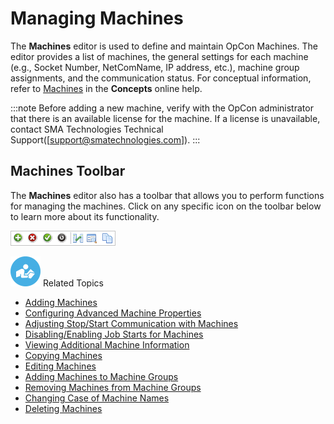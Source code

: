 # Managing Machines

The **Machines** editor is used to define and maintain
OpCon Machines. The editor provides a list of
machines, the general settings for each machine (e.g., Socket Number,
NetComName, IP address, etc.), machine group assignments, and the
communication status. For conceptual information, refer to
[Machines](../../../objects/machines.md) in the
**Concepts** online help.

:::note
Before adding a new machine, verify with the OpCon administrator that there is an available license for the machine. If a license is unavailable, contact SMA Technologies Technical Support([<support@smatechnologies.com>]).
:::

## Machines Toolbar

The **Machines** editor also has a toolbar that allows you to perform
functions for managing the machines. Click on any specific icon on the
toolbar below to learn more about its functionality.

![Machines toolbar](../../../Resources/Images/EM/EMcalendarstoolbar.png "Machines toolbar")

![White "person reading" icon on blue circular background](../../../Resources/Images/moreinfo-icon(48x48).png "More Info icon")
Related Topics

- [Adding Machines](Adding-Machines.md)
- [Configuring Advanced Machine     Properties](Configuring-Advanced-Machine-Properties.md)
- [Adjusting Stop/Start Communication with     Machines](Adjusting-Stop_Start-Communication.md)
- [Disabling/Enabling Job Starts for     Machines](Disabling-and-Enabling-Job-Starts.md)
- [Viewing Additional Machine     Information](Viewing-Additional-Machine-Info.md)
- [Copying Machines](Copying-Machines.md)
- [Editing Machines](Editing-Machines.md)
- [Adding Machines to Machine     Groups](Adding-Machines-to-Machine-Groups.md)
- [Removing Machines from Machine     Groups](Removing-Machines-from-Machine-Groups.md)
- [Changing Case of Machine     Names](Changing-Case-of-Machine-Names.md)
- [Deleting Machines](Deleting-Machines.md)
